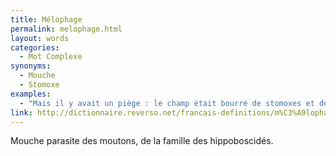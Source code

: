 ```yaml
---
title: Mélophage
permalink: melophage.html
layout: words
categories:
  - Mot Complexe
synonyms:
  - Mouche
  - Stomoxe
examples:
  - "Mais il y avait un piège : le champ était bourré de stomoxes et de mélophages. (Cf. Histoires)"
link: http://dictionnaire.reverso.net/francais-definitions/m%C3%A9lophage
---
```


Mouche parasite des moutons, de la famille des hippoboscidés. 

